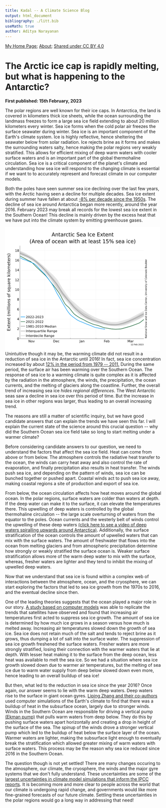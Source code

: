 ```yaml
---
title: Kadal -- A Climate Science Blog
output: html_document
bibliography: ./litt.bib
useMath: true
author: Aditya Narayanan
---
```



[My Home Page](https://adityarn.github.io/); [About](./about.html); [Shared under CC BY 4.0](./about.html)




# The Arctic ice cap is rapidly melting, but what is happening to the Antarctic?
**First published: 15th February, 2023**


The polar regions are well known for their ice caps. In Antarctica, the land is covered in kilometers thick ice sheets, while the ocean surrounding the landmass freezes to form a large sea ice field extending to about 20&nbsp;million kilometers every winter.  Sea ice forms when the cold polar air freezes the surface seawater during winter. Sea ice is an important component of the Earth's climate system. Ice is highly reflective, hence sheltering the seawater below from solar radiation. Ice rejects brine as it forms and makes the surrounding waters salty, hence making the polar regions very weakly stratified. This allows for efficient mixing of deep warm waters with cooler surface waters and is an important part of the global thermohaline circulation. Sea ice is a critical component of the planet's climate and understanding how sea ice will respond to the changing climate is essential if we want to to accurately represent and forecast climate in our computer models.


Both the poles have seen summer sea ice declining over the last few years, with the Arctic having seen a decline for multiple decades. Sea ice extent during summer have fallen at about [-8% per decade since the 1950s](https://agupubs.onlinelibrary.wiley.com/doi/full/10.1029/2007GL029703). The decline of sea ice around Antarctica began more recently, around the year 2016. February 2023 may break all records for the lowest sea ice extent in the Southern Ocean! This decline is mainly driven by the excess heat that we have put into the climate system by emitting greenhouse gases. 

<img src="./Images/AntSeaIceNSIDC_14022023.png"
     alt="Markdown Monster icon"
	 width="500"
     style="float: left; margin-right: 10px;" />


Unintuitive though it may be, the warming climate did not result in a reduction of sea ice in the Antarctic until 2016! In fact, sea ice concentration increased by about [12% in the period from 1979 -- 2011.](https://agupubs.onlinelibrary.wiley.com/doi/full/10.1002/2014GL059239) During the same period, the surface air has been warming over the Southern Ocean. The response of sea ice to a warming climate is quite complex as it is affected by the radiation in the atmosphere, the winds, the precipitation, the ocean currents, and the melting of glaciers along the coastline. Further, the overall trend of increasing sea ice *hides regional differences*. The West Antarctic seas saw a decline in sea ice over this period of time. But the increase in sea ice in other regions was larger, thus leading to an overall increasing trend. 


The reasons are still a matter of scientific inquiry, but we have good candidate answers that can explain the trends we have seen this far. I will explain the current state of the science around this crucial question -- why did the Southern Ocean sea ice field take so long to start melting under a warmer climate?


Before considering candidate answers to our question, we need to understand the factors that affect the sea ice field. Heat can come from above or from below. The atmosphere controls the radiative heat transfer to the ocean, the winds can carry heat away and also control the rate of evaporation, and finally precipitation also results in heat transfer. The winds push sea ice, and depending on the pattern of winds, sea ice can be bunched together or pushed apart. Coastal winds act to push sea ice away, making coastal regions a site of production and export of sea ice. 


From below, the ocean circulation affects how heat moves around the global ocean. In the polar regions, surface waters are colder than waters at depth. If the deep water can make it to the surface, it can elevate the temperatures there. This upwelling of deep waters is controlled by the global thermohaline circulation -- the large scale overturning of waters from the equator to the poles. Ocean currents and the westerly belt of winds control the upwelling of these deep waters [(click here to see a video of deep waters spiralling upwards around Antarctica)](https://www.youtube.com/watch?v=j1pvI6ZJ1Mk&t=36s). Additionally, the surface stratification of the ocean controls the amount of upwelled waters that can mix with the surface waters. The amount of freshwater that flows into the ocean from melting glaciers and from atmospheric precipitation determine how strongly or weakly stratified the surface ocean is. Weaker surface stratification allows more of the warm deep water to mix with the surface, whereas, fresher waters are lighter and they tend to inhibit the mixing of upwelled deep waters.


Now that we understand that sea ice is found within a complex web of interactions between the atmosphere, ocean, and the cryosphere, we can start exploring the factors that led to sea ice growth from the 1970s to 2016, and the eventual decline since then. 


One of the leading theories suggests that the ocean played a major role in our story. [A study based on computer models](https://journals.ametsoc.org/view/journals/clim/20/11/jcli4136.1.xml) was able to replicate the trends that satellites have observed and found that increasing air temperatures first acted to suppress sea ice growth. The amount of sea ice is determined by how much ice grows in a season versus how much is melted away. Increasing air temperatures slowed down the growth of sea ice. Sea ice does not retain much of the salt and tends to reject brine as it grows, thus dumping a lot of salt into the surface water. The suppression of sea ice growth freshened the surface waters. Fresher waters are more strongly stratified, losing their connection with the warmer waters that lie at depth. With lesser heat making it to the surface from the deep ocean, less heat was available to melt the sea ice. So we had a situation where sea ice growth slowed down due to warmer air temperatures, but the melting of sea ice due to warm water supply from deep below slowed down even more, hence leading to an overall buildup of sea ice!


But then, what led to the reduction in sea ice since the year 2016? Once again, our answer seems to lie with the warm deep waters. Deep waters rise to the surface in giant ocean gyres. [Liping Zhang and their co-authors](https://doi.org/10.1038/s43247-022-00624-1) used computer simulations of the Earth's climate to find that there was a buildup of heat in the subsurface ocean, largely due to stronger winds. Winds in the Southern Ocean are responsible for driving a vertical pump [(Ekman pump)](https://en.wikipedia.org/wiki/Ekman_transport) that pulls warm waters from deep below. They do this by pushing surface waters apart horizontally and creating a drop in height of the surface of the sea. The spinup of the winds drove a stronger vertical pump which led to the buildup of heat below the surface layer of the ocean. Warmer waters are lighter, making the subsurface light enough to eventually break the stratification which allowed greater mixing of warm waters with surface waters. This process may be the reason why sea ice reduced since 2016 in the Southern Ocean.


The question though is not yet settled! There are many changes occuring to the atmosphere, our climate, the cryosphere, the winds and the major gyre systems that we don't fully understand. These uncertainties are some of the [largest uncertainties in climate model simulations that inform the IPCC reports](https://os.copernicus.org/articles/17/59/2021/). It is becoming more and more clear to people across the world that our climate is undergoing rapid change, and governments would like more fine-grained forecasts of our future climate. Settling these uncertainties in the polar regions would go a long way in addressing that need!
